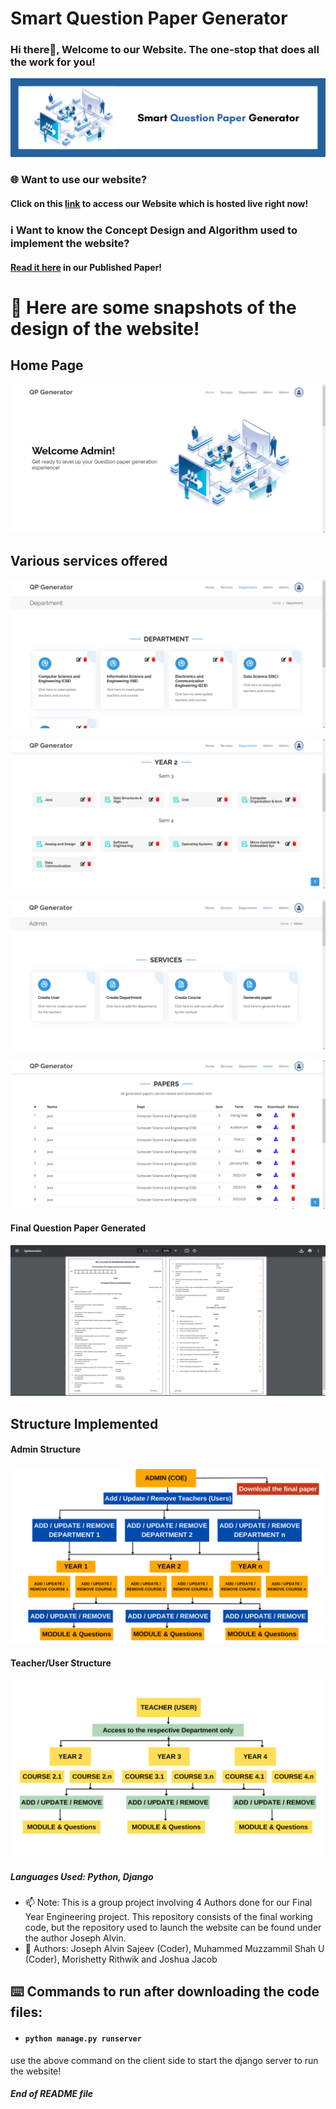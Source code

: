 # Smart Question Paper Generator

### Hi there👋, Welcome to our Website. The one-stop that does all the work for you!

![Banner](https://github.com/MuzzammilShah/SmartQuestionPaperGenerator/blob/ef5f2c2b735fd1f654c246fbfcc57397db100b14/Snapshots/banner%20(1).png)

### 🌐 Want to use our website?
#### Click on this [link](https://smartqpgenerator.onrender.com/) to access our Website which is hosted live right now! 

### ℹ️ Want to know the Concept Design and Algorithm used to implement the website?
#### [Read it here](https://ijrpr.com/uploads/V4ISSUE5/IJRPR12724.pdf) in our Published Paper!

# 📸 Here are some snapshots of the design of the website!

## Home Page
![Login Page](https://github.com/MuzzammilShah/SmartQuestionPaperGenerator/blob/eaa3563be4f2a4369b55782bf09a25e2cfefc7f3/Snapshots/1.%20Admin%20Home%20Page.png)

## Various services offered
![Page1](https://github.com/MuzzammilShah/SmartQuestionPaperGenerator/blob/eaa3563be4f2a4369b55782bf09a25e2cfefc7f3/Snapshots/2.%20Admin%20view%20-%20Dept%20list.png)

![Page2](https://github.com/MuzzammilShah/SmartQuestionPaperGenerator/blob/eaa3563be4f2a4369b55782bf09a25e2cfefc7f3/Snapshots/5.%20Admin%20view%20-%20Dept%20courses%20view.png)

![Page3](https://github.com/MuzzammilShah/SmartQuestionPaperGenerator/blob/eaa3563be4f2a4369b55782bf09a25e2cfefc7f3/Snapshots/Screenshot%20(508).png)

![Page4](https://github.com/MuzzammilShah/SmartQuestionPaperGenerator/blob/eaa3563be4f2a4369b55782bf09a25e2cfefc7f3/Snapshots/Screenshot%20(513).png)

#### Final Question Paper Generated
![Page5](https://github.com/MuzzammilShah/SmartQuestionPaperGenerator/blob/eaa3563be4f2a4369b55782bf09a25e2cfefc7f3/Snapshots/Screenshot%20(514).png)

## Structure Implemented

#### Admin Structure
![diagram1](https://github.com/MuzzammilShah/SmartQuestionPaperGenerator/blob/ef5f2c2b735fd1f654c246fbfcc57397db100b14/Snapshots/ADMIN%20Structure.png)

#### Teacher/User Structure
![diagram2](https://github.com/MuzzammilShah/SmartQuestionPaperGenerator/blob/ef5f2c2b735fd1f654c246fbfcc57397db100b14/Snapshots/TEACHER%20Structure.png)

##### Languages Used: Python, Django

- 📫 Note: This is a group project involving 4 Authors done for our Final Year Engineering project. This repository consists of the final working code, but the repository used to launch the website can be found under the author Joseph Alvin.
- 👤 Authors: Joseph Alvin Sajeev (Coder), Muhammed Muzzammil Shah U (Coder), Morishetty Rithwik and Joshua Jacob
  

## ⌨️ Commands to run after downloading the code files:
- #### `python manage.py runserver`
use the above command on the client side to start the django server to run the website!

#### ***End of README file***

